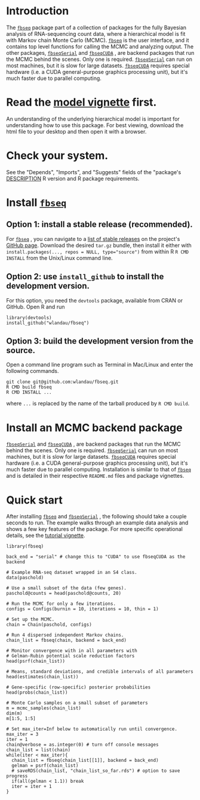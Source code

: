 # Introduction

The [`fbseq`](https://github.com/wlandau/fbseq)  package part of a collection of packages for the fully Bayesian analysis of RNA-sequencing count data, where a hierarchical model is fit with Markov chain Monte Carlo (MCMC). [`fbseq`](https://github.com/wlandau/fbseq)  is the user interface, and it contains top level functions for calling the MCMC and analyzing output. The other packages, [`fbseqSerial`](https://github.com/wlandau/fbseqSerial)  and [`fbseqCUDA`](https://github.com/wlandau/fbseqCUDA) , are backend packages that run the MCMC behind the scenes. Only one is required.  [`fbseqSerial`](https://github.com/wlandau/fbseqSerial)  can run on most machines, but it is slow for large datasets. [`fbseqCUDA`](https://github.com/wlandau/fbseqCUDA)  requires special hardware (i.e. a CUDA general-purpose graphics processing unit), but it's much faster due to parallel computing. 

# Read the [model vignette](https://github.com/wlandau/fbseq/blob/master/vignettes/model.html) first. 

An understanding of the underlying hierarchical model is important for understanding how to use this package. For best viewing, download the html file to your desktop and then open it with a browser.

# Check your system.

See the "Depends", "Imports", and "Suggests" fields of the "package's [DESCRIPTION](https://github.com/wlandau/fbseq/blob/master/DESCRIPTION) R version and R package requirements.

# Install [`fbseq`](https://github.com/wlandau/fbseq) 

## Option 1: install a stable release (recommended).

For [`fbseq`](https://github.com/wlandau/fbseq) , you can navigate to a [list of stable releases](https://github.com/wlandau/fbseq/releases) on the project's [GitHub page](https://github.com/wlandau/fbseq). Download the desired `tar.gz` bundle, then install it either with `install.packages(..., repos = NULL, type="source")` from within R  `R CMD INSTALL` from the Unix/Linux command line.

## Option 2: use `install_github` to install the development version.

For this option, you need the `devtools` package, available from CRAN or GitHub. Open R and run 

```
library(devtools)
install_github("wlandau/fbseq")
```

## Option 3: build the development version from the source.

Open a command line program such as Terminal in Mac/Linux and enter the following commands.

```
git clone git@github.com:wlandau/fbseq.git
R CMD build fbseq
R CMD INSTALL ...
```

where `...` is replaced by the name of the tarball produced by `R CMD build`. 

# Install an MCMC backend package

[`fbseqSerial`](https://github.com/wlandau/fbseqSerial)  and [`fbseqCUDA`](https://github.com/wlandau/fbseqCUDA) , are backend packages that run the MCMC behind the scenes. Only one is required.  [`fbseqSerial`](https://github.com/wlandau/fbseqSerial)  can run on most machines, but it is slow for large datasets. [`fbseqCUDA`](https://github.com/wlandau/fbseqCUDA)  requires special hardware (i.e. a CUDA general-purpose graphics processing unit), but it's much faster due to parallel computing. Installation is similar to that of [`fbseq`](https://github.com/wlandau/fbseq)  and is detailed in their respective `README.md` files and package vignettes.

# Quick start

After installing [`fbseq`](https://github.com/wlandau/fbseq)  and [`fbseqSerial`](https://github.com/wlandau/fbseqSerial) , the following should take a couple seconds to run. The example walks through an example data analysis and shows a few key features of the package. For more specific operational details, see the [tutorial vignette](https://github.com/wlandau/fbseq/blob/master/vignettes/tutorial.html).

```
library(fbseq)

back_end = "serial" # change this to "CUDA" to use fbseqCUDA as the backend

# Example RNA-seq dataset wrapped in an S4 class.
data(paschold) 

# Use a small subset of the data (few genes).
paschold@counts = head(paschold@counts, 20) 

# Run the MCMC for only a few iterations.
configs = Configs(burnin = 10, iterations = 10, thin = 1) 

# Set up the MCMC.
chain = Chain(paschold, configs) 

# Run 4 dispersed independent Markov chains.
chain_list = fbseq(chain, backend = back_end)

# Monitor convergence with in all parameters with 
# Gelman-Rubin potential scale reduction factors
head(psrf(chain_list)) 

# Means, standard deviations, and credible intervals of all parameters 
head(estimates(chain_list))

# Gene-specific (row-specific) posterior probabilities
head(probs(chain_list))

# Monte Carlo samples on a small subset of parameters
m = mcmc_samples(chain_list) 
dim(m)
m[1:5, 1:5]

# Set max_iter=Inf below to automatically run until convergence.
max_iter = 3
iter = 1
chain@verbose = as.integer(0) # turn off console messages
chain_list = list(chain)
while(iter < max_iter){
  chain_list = fbseq(chain_list[[1]], backend = back_end)
  gelman = psrf(chain_list)
  # saveRDS(chain_list, "chain_list_so_far.rds") # option to save progress
  if(all(gelman < 1.1)) break
  iter = iter + 1
}
```
